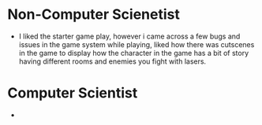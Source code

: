# Non-Computer Scienetist 
- I liked the starter game play, however i came across a few bugs and issues in the game system while playing, liked how there was cutscenes in the game to display how the character in the game has a bit of story having different rooms and enemies you fight with lasers.

# Computer Scientist
- 